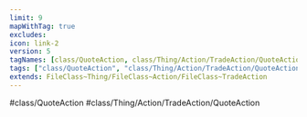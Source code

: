 ```yaml
---
limit: 9
mapWithTag: true
excludes:
icon: link-2
version: 5
tagNames: [class/QuoteAction, class/Thing/Action/TradeAction/QuoteAction, schema-org/QuoteAction]
tags: ["class/QuoteAction", "class/Thing/Action/TradeAction/QuoteAction"]
extends: FileClass~Thing/FileClass~Action/FileClass~TradeAction
---
```


#class/QuoteAction
#class/Thing/Action/TradeAction/QuoteAction

